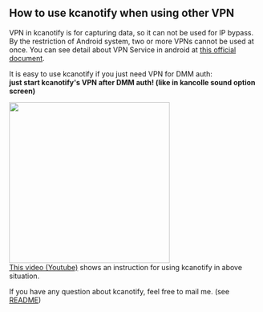 ## How to use kcanotify when using other VPN

VPN in kcanotify is for capturing data, so it can not be used for IP bypass. 
By the restriction of Android system, two or more VPNs cannot be used at once.
You can see detail about VPN Service in android at [this official document](https://developer.android.com/reference/android/net/VpnService.html).

It is easy to use kcanotify if you just need VPN for DMM auth:  
**just start kcanotify's VPN after DMM auth! (like in kancolle sound option screen)**

<a href="https://www.youtube.com/watch?v=JON9a1ydO0c"><img src="https://upload.cc/i/Vjciln.jpg" width="320"/></a>  
[This video (Youtube)](https://www.youtube.com/watch?v=JON9a1ydO0c) shows an instruction for using kcanotify in above situation. 

If you have any question about kcanotify, feel free to mail me. (see [README](README.md))
